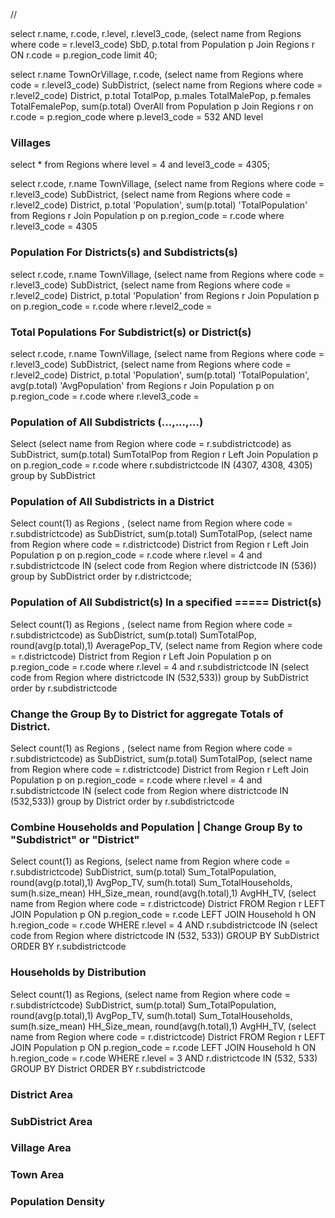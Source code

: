 //

select r.name, r.code, r.level, r.level3_code, (select name from Regions where code = r.level3_code) SbD,  p.total from Population p Join Regions r ON r.code = p.region_code limit 40;



select r.name TownOrVillage, r.code, 
(select name from Regions where code = r.level3_code) SubDistrict,
(select name from Regions where code = r.level2_code) District,
p.total TotalPop,
p.males TotalMalePop,
p.females TotalFemalePop,
sum(p.total) OverAll
from Population p Join Regions r on r.code = p.region_code 
where p.level3_code = 532 AND level


### Villages 
select * from Regions where level = 4 and level3_code = 4305;


select r.code, r.name TownVillage,
(select name from Regions where code = r.level3_code) SubDistrict,
(select name from Regions where code = r.level2_code) District,
p.total 'Population',
sum(p.total) 'TotalPopulation'
from Regions r Join Population p on p.region_code = r.code
where r.level3_code = 4305


### Population For Districts(s) and Subdistricts(s)

select r.code, r.name TownVillage,
(select name from Regions where code = r.level3_code) SubDistrict,
(select name from Regions where code = r.level2_code) District,
p.total 'Population'
from Regions r Join Population p on p.region_code = r.code
where r.level2_code = 


### Total Populations For Subdistrict(s) or District(s)

select r.code, r.name TownVillage,
(select name from Regions where code = r.level3_code) SubDistrict,
(select name from Regions where code = r.level2_code) District,
p.total 'Population',
sum(p.total) 'TotalPopulation',
avg(p.total) 'AvgPopulation'
from Regions r Join Population p on p.region_code = r.code
where r.level3_code = 

### Population of All Subdistricts (...,...,...)

Select  (select name from Region where code = r.subdistrictcode) as SubDistrict,  sum(p.total) SumTotalPop from Region r Left Join Population p on p.region_code = r.code  where r.subdistrictcode IN (4307, 4308, 4305)  group by SubDistrict

### Population of All Subdistricts in a District 

Select  count(1) as Regions , (select name from Region where code = r.subdistrictcode) as SubDistrict,   sum(p.total) SumTotalPop, (select name from Region where code = r.districtcode) District  from Region r Left Join Population p on p.region_code = r.code  where r.level = 4 and  r.subdistrictcode IN (select code from Region where districtcode IN (536))  group by SubDistrict order by r.districtcode;


### Population of All Subdistrict(s) In a specified ===== District(s)

Select  count(1) as Regions , (select name from Region where code = r.subdistrictcode) as SubDistrict,   sum(p.total) SumTotalPop, round(avg(p.total),1) AveragePop_TV, (select name from Region where code = r.districtcode) District  from Region r Left Join Population p on p.region_code = r.code  where r.level = 4 and  r.subdistrictcode IN (select code from Region where districtcode IN (532,533))  group by SubDistrict order by r.subdistrictcode

### Change the Group By to District for aggregate Totals of District.


Select  count(1) as Regions , (select name from Region where code = r.subdistrictcode) as SubDistrict,   sum(p.total) SumTotalPop, (select name from Region where code = r.districtcode) District  from Region r Left Join Population p on p.region_code = r.code  where r.level = 4 and  r.subdistrictcode IN (select code from Region where districtcode IN (532,533))  group by District order by r.subdistrictcode

### Combine Households and Population | Change Group By to "Subdistrict" or "District"


Select count(1) as Regions, 
    (select name from Region where code = r.subdistrictcode) SubDistrict,
    sum(p.total) Sum_TotalPopulation,
    round(avg(p.total),1) AvgPop_TV,
    sum(h.total) Sum_TotalHouseholds,
    sum(h.size_mean) HH_Size_mean,
    round(avg(h.total),1) AvgHH_TV,
    (select name from Region where code = r.districtcode) District
FROM
    Region r
        LEFT JOIN Population p ON p.region_code = r.code
        LEFT JOIN Household h ON h.region_code = r.code
WHERE
    r.level = 4 AND r.subdistrictcode IN (select code from Region where districtcode IN (532, 533))
GROUP BY
    SubDistrict
ORDER BY
    r.subdistrictcode

### Households by Distribution

Select count(1) as Regions, 
    (select name from Region where code = r.subdistrictcode) SubDistrict,
    sum(p.total) Sum_TotalPopulation,
    round(avg(p.total),1) AvgPop_TV,
    sum(h.total) Sum_TotalHouseholds,
    sum(h.size_mean) HH_Size_mean,
    round(avg(h.total),1) AvgHH_TV,
    (select name from Region where code = r.districtcode) District
FROM
    Region r
        LEFT JOIN Population p ON p.region_code = r.code
        LEFT JOIN Household h ON h.region_code = r.code
WHERE
    r.level = 3 AND r.districtcode IN (532, 533)
GROUP BY
    District
ORDER BY
    r.subdistrictcode






### District Area
### SubDistrict Area
### Village Area
### Town Area
### Population Density